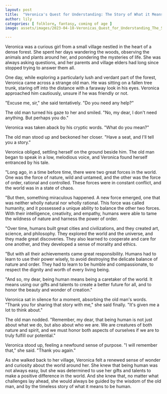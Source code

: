 ```yaml
---
layout: post
title:  "Veronica's Quest for Understanding: The Story of What it Means to be Human."
author: lily
categories: [ folklore, fantasy, coming of age ]
image: assets/images/2023-04-18-Veronicas_Quest_for_Understanding_The_Story_of_What_it_Means_to_be_Human..png

---
```

Veronica was a curious girl from a small village nestled in the heart of a dense forest. She spent her days wandering the woods, observing the animals and plants around her, and pondering the mysteries of life. She was always asking questions, and her parents and village elders had long since stopped trying to answer them all. 

One day, while exploring a particularly lush and verdant part of the forest, Veronica came across a strange old man. He was sitting on a fallen tree trunk, staring off into the distance with a faraway look in his eyes. Veronica approached him cautiously, unsure if he was friendly or not. 

"Excuse me, sir," she said tentatively. "Do you need any help?"

The old man turned his gaze to her and smiled. "No, my dear, I don't need anything. But perhaps you do."

Veronica was taken aback by his cryptic words. "What do you mean?"

The old man stood up and beckoned her closer. "Have a seat, and I'll tell you a story."

Veronica obliged, settling herself on the ground beside him. The old man began to speak in a low, melodious voice, and Veronica found herself entranced by his tale.

"Long ago, in a time before time, there were two great forces in the world. One was the force of nature, wild and untamed, and the other was the force of order, rational and controlled. These forces were in constant conflict, and the world was in a state of chaos.

"But then, something miraculous happened. A new force emerged, one that was neither wholly natural nor wholly rational. This force was called humanity, and it possessed a unique ability to balance the other two forces. With their intelligence, creativity, and empathy, humans were able to tame the wildness of nature and harness the power of order.

"Over time, humans built great cities and civilizations, and they created art, science, and philosophy. They explored the world and the universe, and they made great discoveries. They also learned to cooperate and care for one another, and they developed a sense of morality and ethics.

"But with all their achievements came great responsibility. Humans had to learn to use their power wisely, to avoid destroying the delicate balance of nature and order. They had to learn to be humble and compassionate, to respect the dignity and worth of every living being.

"And so, my dear, being human means being a caretaker of the world. It means using our gifts and talents to create a better future for all, and to honor the beauty and wonder of creation."

Veronica sat in silence for a moment, absorbing the old man's words. "Thank you for sharing that story with me," she said finally. "It's given me a lot to think about."

The old man nodded. "Remember, my dear, that being human is not just about what we do, but also about who we are. We are creatures of both nature and spirit, and we must honor both aspects of ourselves if we are to truly fulfill our potential."

Veronica stood up, feeling a newfound sense of purpose. "I will remember that," she said. "Thank you again."

As she walked back to her village, Veronica felt a renewed sense of wonder and curiosity about the world around her. She knew that being human was not always easy, but she was determined to use her gifts and talents to make a positive difference in the world. And she knew that, no matter what challenges lay ahead, she would always be guided by the wisdom of the old man, and by the timeless story of what it means to be human.